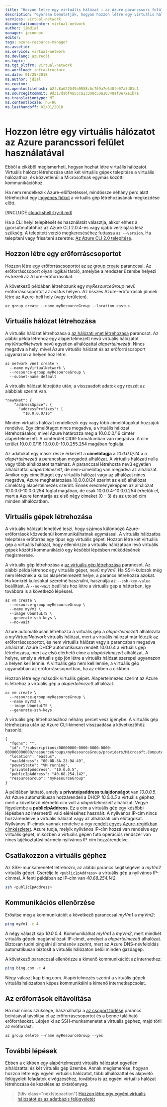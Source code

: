 ```yaml
---
title: "Hozzon létre egy virtuális hálózat – az Azure parancssori felület |} Microsoft Docs"
description: "Gyorsan bemutatják, hogyan hozzon létre egy virtuális hálózatot az Azure parancssori felület használatával. A virtuális hálózati lehetővé teszi, hogy számos különböző Azure-erőforrások közvetlenül kommunikálhatnak egymással."
services: virtual-network
documentationcenter: virtual-network
author: jimdial
manager: jeconnoc
editor: 
tags: azure-resource-manager
ms.assetid: 
ms.service: virtual-network
ms.devlang: azurecli
ms.topic: 
ms.tgt_pltfrm: virtual-network
ms.workload: infrastructure
ms.date: 01/25/2018
ms.author: jdial
ms.custom: 
ms.openlocfilehash: b2fc8a622549a9858c6c769a7e648fe07a3d01c1
ms.sourcegitcommit: 9d317dabf4a5cca13308c50a10349af0e72e1b7e
ms.translationtype: MT
ms.contentlocale: hu-HU
ms.lasthandoff: 02/01/2018
---
```

# <a name="create-a-virtual-network-using-the-azure-cli"></a>Hozzon létre egy virtuális hálózatot az Azure parancssori felület használatával

Ebből a cikkből megismerheti, hogyan hozhat létre virtuális hálózatot. Virtuális hálózat létrehozása után két virtuális gépek telepítése a virtuális hálózathoz, és közvetlenül a Microsoftnak egymás közötti kommunikációhoz.

Ha nem rendelkezik Azure-előfizetéssel, mindössze néhány perc alatt létrehozhat egy [ingyenes fiókot](https://azure.microsoft.com/free/?WT.mc_id=A261C142F) a virtuális gép létrehozásának megkezdése előtt.

[!INCLUDE [cloud-shell-try-it.md](../../includes/cloud-shell-try-it.md)]

Ha a CLI helyi telepítését és használatát választja, akkor ehhez a gyorsútmutatóhoz az Azure CLI 2.0.4-es vagy újabb verziójára lesz szükség. A telepített verzió megkereséséhez futtassa `az --version`. Ha telepíteni vagy frissíteni szeretne: [Az Azure CLI 2.0 telepítése](/cli/azure/install-azure-cli). 

## <a name="create-a-resource-group"></a>Hozzon létre egy erőforráscsoportot

Hozzon létre egy erőforráscsoportot az [az group create](/cli/azure/group#az_group_create) paranccsal. Az erőforráscsoport olyan logikai tároló, amelybe a rendszer üzembe helyezi és kezeli az Azure-erőforrásokat. 

A következő példában létrehozunk egy *myResourceGroup* nevű erőforráscsoportot az *eastus* helyen. Az összes Azure-erőforrások jönnek létre az Azure-beli hely (vagy területen).

```azurecli-interactive 
az group create --name myResourceGroup --location eastus
```

## <a name="create-a-virtual-network"></a>Virtuális hálózat létrehozása

A virtuális hálózat létrehozása a [az hálózati vnet létrehozása](/cli/azure/network/vnet#az_network_vnet_create) parancsot. Az alábbi példa létrehoz egy alapértelmezett nevű virtuális hálózatot *myVirtualNetwork* nevű egyetlen alhálózattal *alapértelmezett*. Nincs megadva a hely, mivel Azure virtuális hálózat és az erőforráscsoport ugyanazon a helyen hoz létre.

```azurecli-interactive 
az network vnet create \
  --name myVirtualNetwork \
  --resource-group myResourceGroup \
  --subnet-name default
```

A virtuális hálózat létrejötte után, a visszaadott adatok egy részét az alábbiak szerint van.

```azurecli
"newVNet": {
    "addressSpace": {
      "addressPrefixes": [
        "10.0.0.0/16"
```

Minden virtuális hálózat rendelkezik egy vagy több címelőtagokat hozzájuk rendelve. Egy címelőtagot nincs megadva, a virtuális hálózat létrehozásakor, mivel Azure határozza meg a 10.0.0.0/16 címtér alapértelmezett. A címterület CIDR-formátumban van megadva. A cím terület 10.0.0.0/16 10.0.0.0-10.0.255.254 magában foglalja.

Az adatokat egy másik része érkezett a **címelőtagja** a *10.0.0.0/24* a a *alapértelmezett* a parancsban megadott alhálózat. A virtuális hálózati nulla vagy több alhálózatot tartalmaz. A paranccsal létrehozta nevű egyetlen alhálózattal *alapértelmezett*, de nem-címelőtag van megadva az alhálózat. Amikor egy címelőtagot egy virtuális hálózat vagy az alhálózat nincs megadva, Azure meghatározása 10.0.0.0/24 szerint az első alhálózat címelőtag alapértelmezés szerint. Ennek eredményeképpen az alhálózat 10.0.0.0-10.0.0.254 foglal magában, de csak 10.0.0.4-10.0.0.254 érhetők el, mert a Azure fenntartja az első négy címeket (0 – 3) és az utolsó cím minden alhálózatban.

## <a name="create-virtual-machines"></a>Virtuális gépek létrehozása

A virtuális hálózati lehetővé teszi, hogy számos különböző Azure-erőforrások közvetlenül kommunikálhatnak egymással. A virtuális hálózatba telepítése erőforrás egy típus egy virtuális gépet. Hozzon létre két virtuális gép a virtuális hálózat, hogy ellenőrizze a virtuális hálózatban lévő virtuális gépek közötti kommunikáció egy későbbi lépésben működésének megismerése.

A virtuális gép létrehozása a [az virtuális gép létrehozása](/cli/azure/vm#az_vm_create) parancsot. Az alábbi példa létrehoz egy virtuális gépet, nevű *myVm1*. Ha SSH-kulcsok még nem léteznek a kulcs alapértelmezett helye, a parancs létrehozza azokat. Ha konkrét kulcsokat szeretné használni, használja az `--ssh-key-value` beállítást. A `--no-wait` beállítás hoz létre a virtuális gép a háttérben, így továbbra is a következő lépéssel.

```azurecli-interactive 
az vm create \
  --resource-group myResourceGroup \
  --name myVm1 \
  --image UbuntuLTS \
  --generate-ssh-keys \
  --no-wait
```

Azure automatikusan létrehozza a virtuális gép a *alapértelmezett* alhálózata a *myVirtualNetwork* virtuális hálózat, mert a virtuális hálózat már létezik az erőforráscsoportot, és nem virtuális hálózat vagy a parancsban megadva alhálózat. Azure DHCP automatikusan rendelt 10.0.0.4 a virtuális gép létrehozása, mert az első elérhető címe a *alapértelmezett* alhálózat. A helyre, amely a virtuális gép jön létre a virtuális hálózat szerepel ugyanazon a helyen kell lennie. A virtuális gép nem kell lennie, a virtuális gép ugyanabban az erőforráscsoportban, ha az ebben a cikkben.

Hozzon létre egy második virtuális gépet. Alapértelmezés szerint az Azure is létrehoz a virtuális gép a *alapértelmezett* alhálózat.

```azurecli-interactive 
az vm create \
  --resource-group myResourceGroup \
  --name myVm2 \
  --image UbuntuLTS \
  --generate-ssh-keys
```

A virtuális gép létrehozásához néhány percet vesz igénybe. A virtuális gép létrehozása után az Azure CLI-kimenet visszaadása a következőhöz hasonló: 

```azurecli 
{
  "fqdns": "",
  "id": "/subscriptions/00000000-0000-0000-0000-000000000000/resourceGroups/myResourceGroup/providers/Microsoft.Compute/virtualMachines/myVm1",
  "location": "eastus",
  "macAddress": "00-0D-3A-23-9A-49",
  "powerState": "VM running",
  "privateIpAddress": "10.0.0.5",
  "publicIpAddress": "40.68.254.142",
  "resourceGroup": "myResourceGroup"
}
```

A példában látható, amely a **privateipaddress tulajdonságot** van *10.0.0.5*. Az Azure automatikusan hozzárendeli a DHCP *10.0.0.5* a virtuális géphez, mert a következő elérhető cím volt a *alapértelmezett* alhálózat. Vegye figyelembe a **publicIpAddress**. Ez a cím a virtuális gép egy későbbi lépésben az internetről való eléréséhez használt. A nyilvános IP-cím nincs hozzárendelve a virtuális hálózat vagy az alhálózati cím előtagokat. Nyilvános IP-címek vannak rendelve a egy [rendelt egyes Azure-régiókban címkészletet](https://www.microsoft.com/download/details.aspx?id=41653). Azure tudja, melyik nyilvános IP-cím hozzá van rendelve egy virtuális gépet, miközben a virtuális gépen futó operációs rendszer van nincs tájékoztatási bármely nyilvános IP-cím hozzárendelve.

## <a name="connect-to-a-virtual-machine"></a>Csatlakozzon a virtuális géphez

Az SSH-munkamenetet létrehozni, az alábbi parancs segítségével a *myVm2* virtuális gépet. Cserélje le `<publicIpAddress>` a virtuális gép a nyilvános IP-címmel. A fenti példában az IP-cím van *40.68.254.142*.

```bash 
ssh <publicIpAddress>
```

## <a name="validate-communication"></a>Kommunikációs ellenőrzése

Erősítse meg a kommunikációt a következő paranccsal *myVm1* a *myVm2*:

```bash
ping myVm1 -c 4
```

A négy választ kap *10.0.0.4*. Kommunikálhat *myVm1* a *myVm2*, mert mindkét virtuális gépek magánhálózati IP-címét, amelyet a *alapértelmezett* alhálózat. Biztosan tudni pingelni állomásnév szerint, mert az Azure DNS-névfeloldás automatikusan biztosít a virtuális hálózaton belül minden gazdagép.

A következő paranccsal ellenőrizze a kimenő kommunikációt az internethez:

```bash
ping bing.com -c 4
```

Négy választ kap bing.com. Alapértelmezés szerint a virtuális gépek virtuális hálózatban képes kommunikálni a kimenő internetkapcsolat.

## <a name="clean-up-resources"></a>Az erőforrások eltávolítása

Ha már nincs szüksége, használhatja a [az csoport törlése](/cli/azure/group#az_group_delete) parancs beírásával távolítsa el az erőforráscsoportot és a benne található erőforrásokat. Lépjen ki az SSH-munkamenetet a virtuális géphez, majd törli az erőforrást.

```azurecli-interactive 
az group delete --name myResourceGroup --yes
```

## <a name="next-steps"></a>További lépések

Ebben a cikkben egy alapértelmezett virtuális hálózatot egyetlen alhálózattal és két virtuális gép üzembe. Annak megismerése, hogyan hozzon létre egy egyéni virtuális hálózatot, több alhálózattal és alapvető felügyeleti feladatok elvégzéséhez, továbbra is az egyéni virtuális hálózat létrehozása és kezelése az oktatóanyag.


> [!div class="nextstepaction"]
> [Hozzon létre egy egyéni virtuális hálózatot és az adatbázis felügyeletét](virtual-networks-create-vnet-arm-pportal.md#azure-cli)
